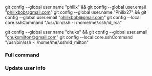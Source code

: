 git config --global user.name "philix" && git config --global user.email "philixbob@gmail.com"
git config --global user.name "Philix27" && git config --global user.email "philixbob@gmail.com"
git config --local core.sshCommand "/usr/bin/ssh -i /home/me/.ssh/id_rsa" 

<!-- Switcher -->
git config --global user.name "chuks" && git config --global user.email "chuksmilton@gmail.com"
git config --local core.sshCommand "/usr/bin/ssh -i /home/me/.ssh/id_milton" 

### Full command

### Update user info